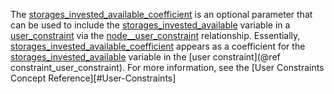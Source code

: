 The [storages\_invested\_available\_coefficient](@ref) is an optional parameter that can be used to include the [storages\_invested\_available](@ref) variable in a [user\_constraint](@ref) via the [node\_\_user\_constraint](@ref) relationship.
Essentially, [storages\_invested\_available\_coefficient](@ref) appears as a coefficient for the
[storages\_invested\_available](@ref) variable in the [user constraint](@ref constraint_user_constraint). For more information, see the [User Constraints Concept Reference][#User-Constraints]
